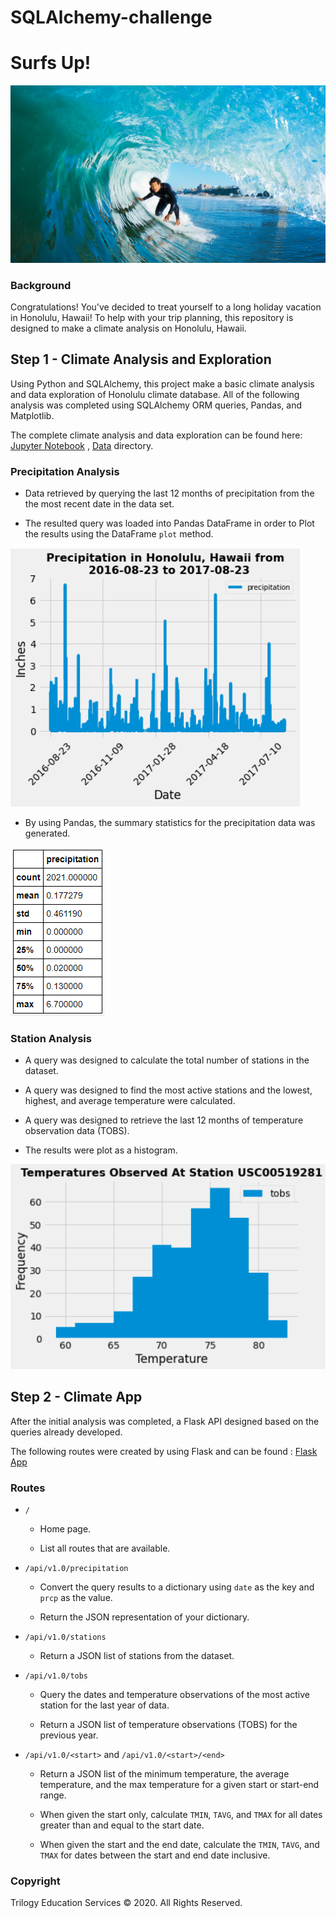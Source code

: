 # SQLAlchemy-challenge

# Surfs Up!

![surfs-up.png](Images/surfs-up.png)

### Background

Congratulations! You've decided to treat yourself to a long holiday vacation in Honolulu, Hawaii! To help with your trip planning, this repository is designed to make a climate analysis on Honolulu, Hawaii.

## Step 1 - Climate Analysis and Exploration

Using Python and SQLAlchemy, this project make a basic climate analysis and data exploration of Honolulu climate database. All of the following analysis was completed using SQLAlchemy ORM queries, Pandas, and Matplotlib. 

The complete climate analysis and data exploration can be found here:  [Jupyter Notebook](climate.ipynb) , [Data](/Resources) directory.

### Precipitation Analysis

* Data retrieved by querying the last 12 months of precipitation from the the most recent date in the data set.

* The resulted query was loaded into Pandas DataFrame in order to Plot the results using the DataFrame `plot` method.

![Precipitation](Images/OneYearPrecipitation.png)


* By using Pandas, the summary statistics for the precipitation data was generated.

![Precipitation Statistics](Images/StatisticsSummary.png)


### Station Analysis

* A query was designed to calculate the total number of stations in the dataset.

* A query was designed to find the most active stations and the lowest, highest, and average temperature were calculated.

* A query was designed to retrieve the last 12 months of temperature observation data (TOBS).

* The results were plot as a histogram.

![Histogram](Images/StationHistogram.png)

## Step 2 - Climate App

After the initial analysis was completed, a Flask API designed based on the queries already developed.

The following routes were created by using Flask and can be found : [Flask App](app.py)

### Routes

* `/`

  * Home page.

  * List all routes that are available.

* `/api/v1.0/precipitation`

  * Convert the query results to a dictionary using `date` as the key and `prcp` as the value.

  * Return the JSON representation of your dictionary.

* `/api/v1.0/stations`

  * Return a JSON list of stations from the dataset.

* `/api/v1.0/tobs`
  * Query the dates and temperature observations of the most active station for the last year of data.

  * Return a JSON list of temperature observations (TOBS) for the previous year.

* `/api/v1.0/<start>` and `/api/v1.0/<start>/<end>`

  * Return a JSON list of the minimum temperature, the average temperature, and the max temperature for a given start or start-end range.

  * When given the start only, calculate `TMIN`, `TAVG`, and `TMAX` for all dates greater than and equal to the start date.

  * When given the start and the end date, calculate the `TMIN`, `TAVG`, and `TMAX` for dates between the start and end date inclusive.


### Copyright

Trilogy Education Services © 2020. All Rights Reserved.


